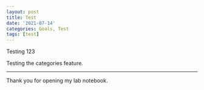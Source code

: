 ```yaml
---
layout: post
title: Test
date: '2021-07-14'
categories: Goals, Test
tags: [test]
---
```




<div class="message">
  Testing 123
</div>

Testing the categories feature.

-----

Thank you for opening my lab notebook.
